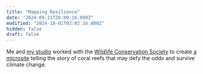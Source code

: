```yaml
---
title: "Mapping Resilience"
date: "2024-09-21T20:00:16.000Z"
modified: "2024-10-01T02:02:16.000Z"
hidden: false
draft: false
---
```

Me and [my studio](https://room302.studio) worked with the [Wildlife Conservation Society](https://en.wikipedia.org/wiki/Wildlife_Conservation_Society) to create [a microsite]([https://hopeunderwater.com/](https://hopeunderwater.com/)) telling the story of coral reefs that may defy the odds and survive climate change.